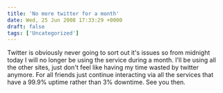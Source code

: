 ```yaml
---
title: 'No more twitter for a month'
date: Wed, 25 Jun 2008 17:33:29 +0000
draft: false
tags: ['Uncategorized']
---
```


Twitter is obviously never going to sort out it's issues so from midnight today I will no longer be using the service during a month. I'll be using all the other sites, just don't feel like having my time wasted by twitter anymore. For all friends just continue interacting via all the services that have a 99.9% uptime rather than 3% downtime. See you then.